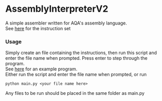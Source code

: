 # AssemblyInterpreterV2
A simple assembler written for AQA's assembly language.  
See [here](./instructionSet.txt) for the instruction set
### Usage
Simply create an file containing the instructions, then run this script and enter the file name when prompted. Press enter to step through the program.  
See [here](./examples/mult.asl) for an example program.  
Either run the script and enter the file name when prompted, or run
```
python main.py <your file name here>
```
Any files to be run should be placed in the same folder as main.py
